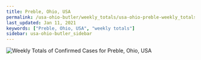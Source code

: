 ```yaml
---
title: Preble, Ohio, USA
permalink: /usa-ohio-butler/weekly_totals/usa-ohio-preble-weekly_totals.html
last_updated: Jan 11, 2021
keywords: ["Preble, Ohio, USA", "weekly totals"]
sidebar: usa-ohio-butler_sidebar
---
```


![Weekly Totals of Confirmed Cases for Preble, Ohio, USA](/covid_tracker/images/graphs/usa-ohio-preble-weekly_totals_graph.png)
